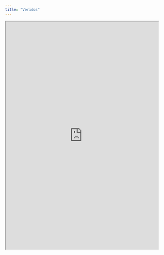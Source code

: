 ```yaml
---
title: "Veridos"
---
```



<iframe height="750" width="100%" src="https://ewelton.github.io/ktest/wiki.html#Veridos"></iframe>
